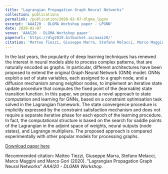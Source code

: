 ```yaml
---
title: "Lagrangian Propagation Graph Neural Networks"
collection: publications
permalink: /publication/2020-02-07-dlgma_lpgnn
excerpt: 'AAAI20 - DLGMA Workshop paper - LPGNN'
date: 2020-02-07
venue: 'AAAI20 - DLGMA Workshop paper'
paperurl: 'https://dlg2019.bitbucket.io/aaai20/'
citation: 'Matteo Tiezzi, Giuseppe Marra, Stefano Melacci, Marco Maggini and Marco Gori (2020). &quot;Lagrangian Propagation Graph Neural Networks &quot; <i>AAAI20 - DLGMA Workshop</i>'
---
```


In the last years, the popularity of deep learning techniques has
renewed the interest in neural models able to process complex
patterns, that are naturally encoded as graphs. In particular,
different architectures have been proposed to extend the original Graph Neural Network (GNN) model. GNNs exploit a
set of state variables, each assigned to a graph node, and a
diffusion mechanism among neighbor nodes, to implement an
iterative state update procedure that computes the fixed point
of the (learnable) state transition function. In this paper, we
propose a novel approach to state computation and learning for
GNNs, based on a constraint optimisation task solved in the
Lagrangian framework. The state convergence procedure is
implicitly expressed by the constraint satisfaction mechanism
and does not require a separate iterative phase for each epoch
of the learning procedure. In fact, the computational structure
is based on the search for saddle points of the Lagrangian in
the adjoint space of weights, neural outputs (node states), and
Lagrange multipliers. The proposed approach is compared experimentally with other popular models for processing graphs.

[Download paper here](http://mtiezzi.github.io/files/DLGMA_2020_paper_28.pdf)

Recommended citation: 
Matteo Tiezzi, Giuseppe Marra, Stefano Melacci, Marco Maggini and Marco Gori (2020). "Lagrangian Propagation Graph Neural Networks" <i>AAAI20 - DLGMA Workshop</i>.